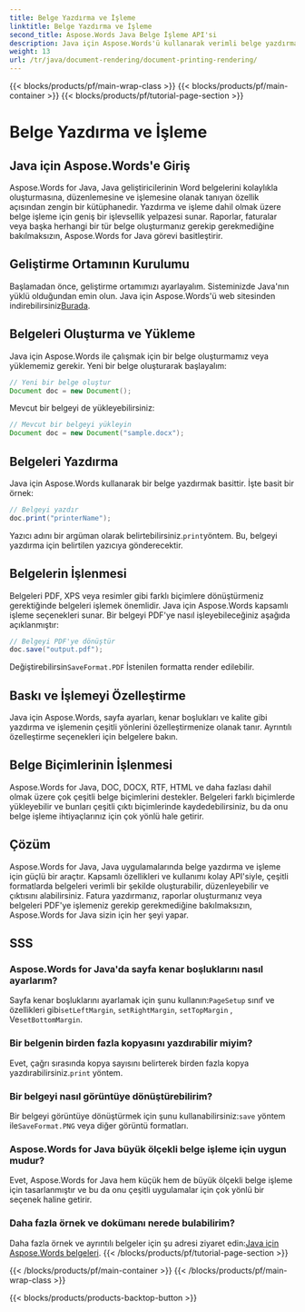 ```yaml
---
title: Belge Yazdırma ve İşleme
linktitle: Belge Yazdırma ve İşleme
second_title: Aspose.Words Java Belge İşleme API'si
description: Java için Aspose.Words'ü kullanarak verimli belge yazdırma ve işlemeyi keşfedin. Kaynak kod örnekleriyle adım adım öğrenin.
weight: 13
url: /tr/java/document-rendering/document-printing-rendering/
---
```


{{< blocks/products/pf/main-wrap-class >}}
{{< blocks/products/pf/main-container >}}
{{< blocks/products/pf/tutorial-page-section >}}

# Belge Yazdırma ve İşleme


## Java için Aspose.Words'e Giriş

Aspose.Words for Java, Java geliştiricilerinin Word belgelerini kolaylıkla oluşturmasına, düzenlemesine ve işlemesine olanak tanıyan özellik açısından zengin bir kütüphanedir. Yazdırma ve işleme dahil olmak üzere belge işleme için geniş bir işlevsellik yelpazesi sunar. Raporlar, faturalar veya başka herhangi bir tür belge oluşturmanız gerekip gerekmediğine bakılmaksızın, Aspose.Words for Java görevi basitleştirir.

## Geliştirme Ortamının Kurulumu

 Başlamadan önce, geliştirme ortamımızı ayarlayalım. Sisteminizde Java'nın yüklü olduğundan emin olun. Java için Aspose.Words'ü web sitesinden indirebilirsiniz[Burada](https://releases.aspose.com/words/java/).

## Belgeleri Oluşturma ve Yükleme

Java için Aspose.Words ile çalışmak için bir belge oluşturmamız veya yüklememiz gerekir. Yeni bir belge oluşturarak başlayalım:

```java
// Yeni bir belge oluştur
Document doc = new Document();
```

Mevcut bir belgeyi de yükleyebilirsiniz:

```java
// Mevcut bir belgeyi yükleyin
Document doc = new Document("sample.docx");
```

## Belgeleri Yazdırma

Java için Aspose.Words kullanarak bir belge yazdırmak basittir. İşte basit bir örnek:

```java
// Belgeyi yazdır
doc.print("printerName");
```

 Yazıcı adını bir argüman olarak belirtebilirsiniz.`print`yöntem. Bu, belgeyi yazdırma için belirtilen yazıcıya gönderecektir.

## Belgelerin İşlenmesi

Belgeleri PDF, XPS veya resimler gibi farklı biçimlere dönüştürmeniz gerektiğinde belgeleri işlemek önemlidir. Java için Aspose.Words kapsamlı işleme seçenekleri sunar. Bir belgeyi PDF'ye nasıl işleyebileceğiniz aşağıda açıklanmıştır:

```java
// Belgeyi PDF'ye dönüştür
doc.save("output.pdf");
```

 Değiştirebilirsin`SaveFormat.PDF` İstenilen formatta render edilebilir.

## Baskı ve İşlemeyi Özelleştirme

Java için Aspose.Words, sayfa ayarları, kenar boşlukları ve kalite gibi yazdırma ve işlemenin çeşitli yönlerini özelleştirmenize olanak tanır. Ayrıntılı özelleştirme seçenekleri için belgelere bakın.

## Belge Biçimlerinin İşlenmesi

Aspose.Words for Java, DOC, DOCX, RTF, HTML ve daha fazlası dahil olmak üzere çok çeşitli belge biçimlerini destekler. Belgeleri farklı biçimlerde yükleyebilir ve bunları çeşitli çıktı biçimlerinde kaydedebilirsiniz, bu da onu belge işleme ihtiyaçlarınız için çok yönlü hale getirir.

## Çözüm

Aspose.Words for Java, Java uygulamalarında belge yazdırma ve işleme için güçlü bir araçtır. Kapsamlı özellikleri ve kullanımı kolay API'siyle, çeşitli formatlarda belgeleri verimli bir şekilde oluşturabilir, düzenleyebilir ve çıktısını alabilirsiniz. Fatura yazdırmanız, raporlar oluşturmanız veya belgeleri PDF'ye işlemeniz gerekip gerekmediğine bakılmaksızın, Aspose.Words for Java sizin için her şeyi yapar.

## SSS

### Aspose.Words for Java'da sayfa kenar boşluklarını nasıl ayarlarım?

 Sayfa kenar boşluklarını ayarlamak için şunu kullanın:`PageSetup` sınıf ve özellikleri gibi`setLeftMargin`, `setRightMargin`, `setTopMargin` , Ve`setBottomMargin`.

### Bir belgenin birden fazla kopyasını yazdırabilir miyim?

 Evet, çağrı sırasında kopya sayısını belirterek birden fazla kopya yazdırabilirsiniz.`print` yöntem.

### Bir belgeyi nasıl görüntüye dönüştürebilirim?

 Bir belgeyi görüntüye dönüştürmek için şunu kullanabilirsiniz:`save` yöntem ile`SaveFormat.PNG` veya diğer görüntü formatları.

### Aspose.Words for Java büyük ölçekli belge işleme için uygun mudur?

Evet, Aspose.Words for Java hem küçük hem de büyük ölçekli belge işleme için tasarlanmıştır ve bu da onu çeşitli uygulamalar için çok yönlü bir seçenek haline getirir.

### Daha fazla örnek ve dokümanı nerede bulabilirim?

 Daha fazla örnek ve ayrıntılı belgeler için şu adresi ziyaret edin:[Java için Aspose.Words belgeleri](https://reference.aspose.com/words/java/).
{{< /blocks/products/pf/tutorial-page-section >}}

{{< /blocks/products/pf/main-container >}}
{{< /blocks/products/pf/main-wrap-class >}}

{{< blocks/products/products-backtop-button >}}
